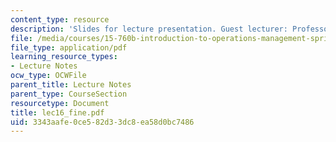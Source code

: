 ```yaml
---
content_type: resource
description: 'Slides for lecture presentation. Guest lecturer: Professor Charles Fine.'
file: /media/courses/15-760b-introduction-to-operations-management-spring-2004/3343aafe0ce582d33dc8ea58d0bc7486_lec16_fine.pdf
file_type: application/pdf
learning_resource_types:
- Lecture Notes
ocw_type: OCWFile
parent_title: Lecture Notes
parent_type: CourseSection
resourcetype: Document
title: lec16_fine.pdf
uid: 3343aafe-0ce5-82d3-3dc8-ea58d0bc7486
---
```

